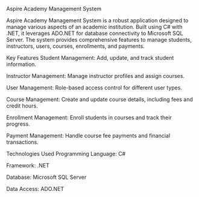 Aspire Academy Management System

Aspire Academy Management System is a robust application designed to manage various aspects of an academic institution. Built using C# with .NET, it leverages ADO.NET for database connectivity to Microsoft SQL Server. The system provides comprehensive features to manage students, instructors, users, courses, enrollments, and payments.

Key Features
Student Management: Add, update, and track student information.

Instructor Management: Manage instructor profiles and assign courses.

User Management: Role-based access control for different user types.

Course Management: Create and update course details, including fees and credit hours.

Enrollment Management: Enroll students in courses and track their progress.

Payment Management: Handle course fee payments and financial transactions.

Technologies Used
Programming Language: C#

Framework: .NET

Database: Microsoft SQL Server

Data Access: ADO.NET
